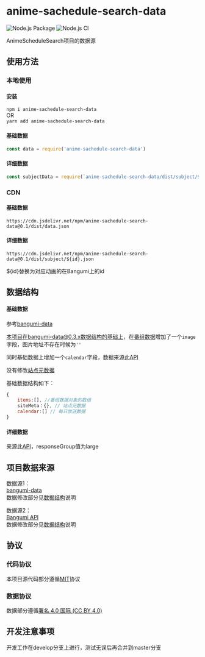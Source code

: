 # anime-sachedule-search-data

![Node.js Package](https://github.com/yilihjy/anime-sachedule-search-data/workflows/Node.js%20Package/badge.svg) 
![Node.js CI](https://github.com/yilihjy/anime-sachedule-search-data/workflows/Node.js%20CI/badge.svg)

AnimeScheduleSearch项目的数据源

## 使用方法

### 本地使用

#### 安装
`npm i anime-sachedule-search-data`  
OR  
`yarn add anime-sachedule-search-data`

#### 基础数据
```javascript
const data = require('anime-sachedule-search-data')
```

#### 详细数据
```javascript
const subjectData = require(`anime-sachedule-search-data/dist/subject/${id}.json`)
```

### CDN

#### 基础数据
```
https://cdn.jsdelivr.net/npm/anime-sachedule-search-data@0.1/dist/data.json
```

#### 详细数据
```
https://cdn.jsdelivr.net/npm/anime-sachedule-search-data@0.1/dist/subject/${id}.json
```

${id}替换为对应动画的在Bangumi上的id

## 数据结构
#### 基础数据
参考[bangumi-data](https://github.com/bangumi-data/bangumi-data/blob/master/CONTRIBUTING.md)

本项目在bangumi-data@0.3.x数据结构的基础上，在[番组数据](https://github.com/bangumi-data/bangumi-data/blob/v0.3.30/CONTRIBUTING.md#%E7%95%AA%E7%BB%84%E6%95%B0%E6%8D%AE)增加了一个`image`字段，图片地址不存在时候为`''`  

同时基础数据上增加一个`calendar`字段，数据来源此[API](https://bangumi.github.io/api/#/%E6%9D%A1%E7%9B%AE/get_calendar)

没有修改[站点元数据](https://github.com/bangumi-data/bangumi-data/blob/v0.3.30/CONTRIBUTING.md#%E7%AB%99%E7%82%B9%E5%85%83%E6%95%B0%E6%8D%AE)  

基础数据结构如下：
```js
{
    items:[], //番组数据对象的数组
    siteMeta：{}, // 站点元数据
    calendar:[] // 每日放送数据
}
```

#### 详细数据
来源此[API](https://bangumi.github.io/api/#/%E6%9D%A1%E7%9B%AE/get_subject__subject_id_)，responseGroup值为large



## 项目数据来源  
数据源1：  
[bangumi-data](https://github.com/bangumi-data/bangumi-data)   
数据修改部分见[数据结构](#数据结构)说明


数据源2：  
[Bangumi API](https://github.com/bangumi/api)  
数据修改部分见[数据结构](#数据结构)说明

## 协议
### 代码协议
本项目源代码部分遵循[MIT](./LICENSE)协议

### 数据协议

数据部分遵循[署名 4.0 国际 (CC BY 4.0)](https://creativecommons.org/licenses/by/4.0/deed.zh)

## 开发注意事项
开发工作在develop分支上进行，测试无误后再合并到master分支
